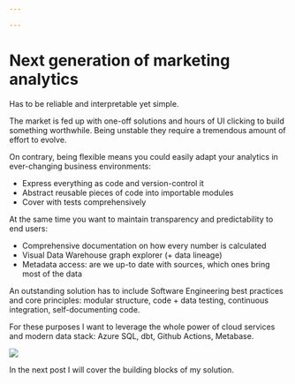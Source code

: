 ```yaml
---

---
```

# Next generation of marketing analytics

Has to be reliable and interpretable yet simple.

The market is fed up with one-off solutions and hours of UI clicking to build something worthwhile. Being unstable they require a tremendous amount of effort to evolve.

On contrary, being flexible means you could easily adapt your analytics in ever-changing business environments:

* Express everything as code and version-control it
* Abstract reusable pieces of code into importable modules
* Cover with tests comprehensively

At the same time you want to maintain transparency and predictability to end users:

* Comprehensive documentation on how every number is calculated
* Visual Data Warehouse graph explorer (+ data lineage)
* Metadata access: are we up-to date with sources, which ones bring most of the data

An outstanding solution has to include Software Engineering best practices and core principles: modular structure, code + data testing, continuous integration, self-documenting code.

For these purposes I want to leverage the whole power of cloud services and modern data stack: Azure SQL, dbt, Github Actions, Metabase.

![](https://habrastorage.org/webt/tr/rg/fx/trrgfx7o121cp7zs26cbqskyif0.png)

In the next post I will cover the building blocks of my solution.